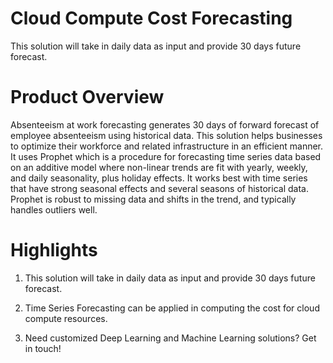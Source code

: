 # Cloud Compute Cost Forecasting
This solution will take in daily data as input and provide 30 days future forecast.

# Product Overview
Absenteeism at work forecasting generates 30 days of forward forecast of employee absenteeism using historical data. This solution helps businesses to optimize their workforce and related infrastructure in an efficient manner. It uses Prophet which is a procedure for forecasting time series data based on an additive model where non-linear trends are fit with yearly, weekly, and daily seasonality, plus holiday effects. It works best with time series that have strong seasonal effects and several seasons of historical data. Prophet is robust to missing data and shifts in the trend, and typically handles outliers well.

# Highlights
1. This solution will take in daily data as input and provide 30 days future forecast. 

2. Time Series Forecasting can be applied in computing the cost for cloud compute resources.

3. Need customized Deep Learning and Machine Learning solutions? Get in touch!
